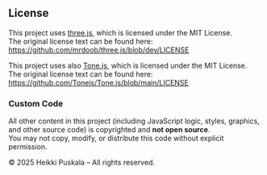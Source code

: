 ## License

This project uses [three.js](https://threejs.org/), which is licensed under the MIT License.  
The original license text can be found here: https://github.com/mrdoob/three.js/blob/dev/LICENSE

This project uses also [Tone.js](https://tonejs.github.io/), which is licensed under the MIT License.  
The original license text can be found here: https://github.com/Tonejs/Tone.js/blob/main/LICENSE


### Custom Code

All other content in this project (including JavaScript logic, styles, graphics, and other source code) is copyrighted and **not open source**.  
You may not copy, modify, or distribute this code without explicit permission.

© 2025 Heikki Puskala – All rights reserved.
